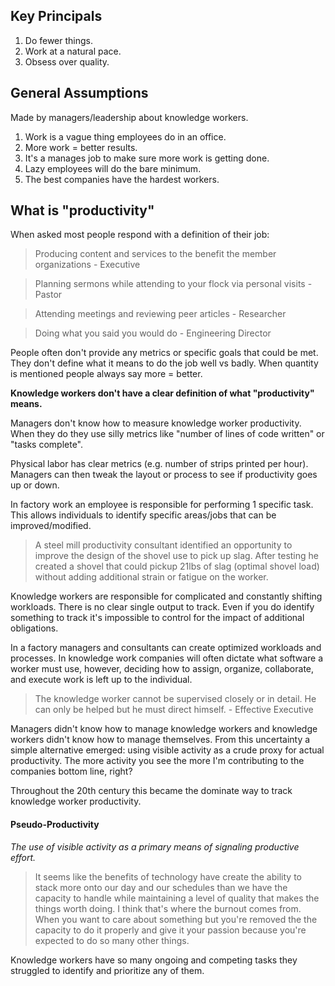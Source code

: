 ## Key Principals

1. Do fewer things.
2. Work at a natural pace.
3. Obsess over quality.

## General Assumptions

Made by managers/leadership about knowledge workers.

1. Work is a vague thing employees do in an office.
2. More work = better results.
3. It's a manages job to make sure more work is getting done.
4. Lazy employees will do the bare minimum.
5. The best companies have the hardest workers.

## What is "productivity"

When asked most people respond with a definition of their job:

> Producing content and services to the benefit  the member organizations - Executive

> Planning sermons while attending to your flock via personal visits - Pastor

> Attending meetings and reviewing peer articles - Researcher

> Doing what you said you would do - Engineering Director

People often don't provide any metrics or specific goals that could be met. They don't define what it means to do the job well vs badly. When quantity is mentioned people always say more = better.

**Knowledge workers don't have a clear definition of what "productivity" means.**

Managers don't know how to measure knowledge worker productivity. When they do they use silly metrics like "number of lines of code written" or "tasks complete".

Physical labor has clear metrics (e.g. number of strips printed per hour). Managers can then tweak the layout or process to see if productivity goes up or down.

In factory work an employee is responsible for performing 1 specific task. This allows individuals to identify specific areas/jobs that can be improved/modified. 

> A steel mill productivity consultant identified an opportunity to improve the design of the shovel use to pick up slag. After testing he created a shovel that could pickup 21lbs of slag (optimal shovel load) without adding additional strain or fatigue on the worker.

Knowledge workers are responsible for complicated and constantly shifting workloads. There is no clear single output to track. Even if you do identify something to track it's impossible to control for the impact of additional obligations.

In a factory managers and consultants can create optimized workloads and processes. In knowledge work companies will often dictate what software a worker must use, however, deciding how to assign, organize, collaborate, and execute work is left up to the individual.

> The knowledge worker cannot be supervised closely or in detail. He can only be helped but he must direct himself. - Effective Executive

Managers didn't know how to manage knowledge workers and knowledge workers didn't know how to manage themselves. From this uncertainty a simple alternative emerged: using visible activity as a crude proxy for actual productivity. The more activity you see the more I'm contributing to the companies bottom line, right?

Throughout the 20th century this became the dominate way to track knowledge worker productivity.

#### Pseudo-Productivity
*The use of visible activity as a primary means of signaling productive effort.*

> It seems like the benefits of technology have create the ability to stack more onto our day and our schedules than we have the capacity to handle while maintaining a level of quality that makes the things worth doing. I think that's where the burnout comes from. When you want to care about something but you're removed the the capacity to do it properly and give it your passion because you're expected to do so many other things.

Knowledge workers have so many ongoing and competing tasks they struggled to identify and prioritize any of them.